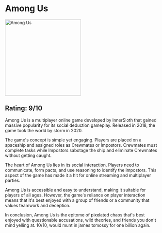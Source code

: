 </head>
<body>
  <h1>Among Us </h1>
  <img src="https://upload.wikimedia.org/wikipedia/en/thumb/9/9a/Among_Us_cover_art.jpg/220px-Among_Us_cover_art.jpg" alt="Among Us" style="width:250px;height:250px;">
  <h2>Rating: 9/10</h2>
  <p>
 <p>Among Us is a multiplayer online game developed by InnerSloth that gained massive popularity for its social deduction gameplay. Released in 2018, the game took the world by storm in 2020.</p>
      <p>The game's concept is simple yet  engaging. Players are placed on a spaceship and assigned roles as Crewmates or Impostors. Crewmates must complete tasks while Impostors sabotage the ship and eliminate Crewmates without getting caught.</p>
      <p>The heart of Among Us lies in its social interaction. Players need to communicate, form pacts, and use  reasoning to identify the impostors. This aspect of the game has made it a hit for online streaming and multiplayer parties.</p>
      <p>Among Us is accessible and easy to understand, making it suitable for players of all ages. However, the game's reliance on player interaction means that it's best enjoyed with a group of friends or a community that values teamwork and deception.</p>
<p>In conclusion, Among Us is the epitome of pixelated chaos that's best enjoyed with questionable accusations, wild theories, and friends you don't mind yelling at. 10/10, would munt in james tomossy for one billion again.</p>
